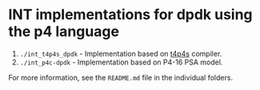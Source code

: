 INT implementations for dpdk using the p4 language  
=========

1. `./int_t4p4s_dpdk` - Implementation based on [t4p4s](https://github.com/MarioKuka/t4p4s) compiler.
2. `./int_p4c-dpdk` - Implementation based on P4-16 PSA model.

For more information, see the `README.md` file in the individual folders.
